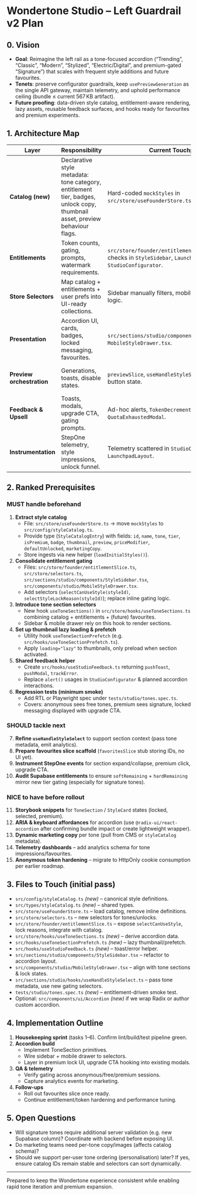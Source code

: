 # Wondertone Studio – Left Guardrail v2 Plan

## 0. Vision
- **Goal**: Reimagine the left rail as a tone-focused accordion (“Trending”, “Classic”, “Modern”, “Stylized”, “Electric/Digital”, and premium-gated “Signature”) that scales with frequent style additions and future favourites.
- **Tenets**: preserve configurator guardrails, keep `usePreviewGeneration` as the single API gateway, maintain telemetry, and uphold performance ceiling (bundle ≤ current 567 KB artifact).
- **Future proofing**: data-driven style catalog, entitlement-aware rendering, lazy assets, reusable feedback surfaces, and hooks ready for favourites and premium experiments.

## 1. Architecture Map
| Layer | Responsibility | Current Touchpoints | Planned changes |
| --- | --- | --- | --- |
| **Catalog (new)** | Declarative style metadata: tone category, entitlement tier, badges, unlock copy, thumbnail asset, preview behaviour flags. | Hard-coded `mockStyles` in `src/store/useFounderStore.ts`. | Create `src/config/styleCatalog.ts`, typed schema, loaders for desktop/mobile. |
| **Entitlements** | Token counts, gating, prompts, watermark requirements. | `src/store/founder/entitlementSlice.ts`, scattered checks in `StyleSidebar`, `LaunchpadLayout`, `StudioConfigurator`. | Centralize gating helpers (e.g. `selectIsStyleUnlocked(styleId)`), rely on server data, expose reason codes and premium messaging. |
| **Store Selectors** | Map catalog + entitlements + user prefs into UI-ready collections. | Sidebar manually filters, mobile drawer duplicates logic. | Add selectors/hooks (`useToneSections`, `useUnlockedStyles`, `usePremiumStyles`) that both desktop and mobile use. |
| **Presentation** | Accordion UI, cards, badges, locked messaging, favourites. | `src/sections/studio/components/StyleSidebar.tsx`, `MobileStyleDrawer.tsx`. | Factor into `AccordionSidebar`, `ToneSection`, `StyleCard`, shared `StyleList` primitives. |
| **Preview orchestration** | Generations, toasts, disable states. | `previewSlice`, `useHandleStyleSelect`, `StyleSidebar` button state. | Ensure `canGenerateMore` uses new selectors; lazy thumbnail/prefetch on accordion expand. |
| **Feedback & Upsell** | Toasts, modals, upgrade CTA, gating prompts. | Ad-hoc alerts, `TokenDecrementToast`, `QuotaExhaustedModal`. | Introduce shared toast/error helper (e.g. `useStudioFeedback`) reused by accordion interactions. |
| **Instrumentation** | StepOne telemetry, style impressions, unlock funnel. | Telemetry scattered in `StudioConfigurator`, `LaunchpadLayout`. | Wrap new accordion interactions in StepOne events; add impression hook per tone section. |

## 2. Ranked Prerequisites
### MUST handle beforehand
1. **Extract style catalog**  
   - File: `src/store/useFounderStore.ts` → move `mockStyles` to `src/config/styleCatalog.ts`.  
   - Provide type (`StyleCatalogEntry`) with fields: `id`, `name`, `tone`, `tier`, `isPremium`, `badge`, `thumbnail`, `preview`, `priceModifier`, `defaultUnlocked`, `marketingCopy`.
   - Store ingests via new helper (`loadInitialStyles()`).
2. **Consolidate entitlement gating**  
   - Files: `src/store/founder/entitlementSlice.ts`, `src/store/selectors.ts`, `src/sections/studio/components/StyleSidebar.tsx`, `src/components/studio/MobileStyleDrawer.tsx`.  
   - Add selectors (`selectCanUseStyle(styleId)`, `selectStyleLockReason(styleId)`); replace inline gating logic.
3. **Introduce tone section selectors**  
   - New hook `useToneSections()` in `src/store/hooks/useToneSections.ts` combining catalog + entitlements + (future) favourites.  
   - Sidebar & mobile drawer rely on this hook to render sections.
4. **Set up thumbnail lazy loading & prefetch**  
   - Utility hook `useToneSectionPrefetch` (e.g. `src/hooks/useToneSectionPrefetch.ts`).  
   - Apply `loading="lazy"` to thumbnails, only preload when section activated.
5. **Shared feedback helper**  
   - Create `src/hooks/useStudioFeedback.ts` returning `pushToast`, `pushModal`, `trackError`.  
   - Replace `alert()` usages in `StudioConfigurator` & planned accordion interactions.
6. **Regression tests (minimum smoke)**  
   - Add RTL or Playwright spec under `tests/studio/tones.spec.ts`.  
   - Covers: anonymous sees free tones, premium sees signature, locked messaging displayed with upgrade CTA.

### SHOULD tackle next
7. **Refine `useHandleStyleSelect`** to support section context (pass tone metadata, emit analytics).  
8. **Prepare favourites slice scaffold** (`favoritesSlice` stub storing IDs, no UI yet).  
9. **Instrument StepOne events** for section expand/collapse, premium click, upgrade CTA.
10. **Audit Supabase entitlements** to ensure `softRemaining` + `hardRemaining` mirror new tier gating (especially for signature tones).

### NICE to have before rollout
11. **Storybook snippets** for `ToneSection` / `StyleCard` states (locked, selected, premium).  
12. **ARIA & keyboard affordances** for accordion (use `@radix-ui/react-accordion` after confirming bundle impact or create lightweight wrapper).  
13. **Dynamic marketing copy** per tone (pull from CMS or `styleCatalog` metadata).  
14. **Telemetry dashboards** – add analytics schema for tone impressions/favourites.  
15. **Anonymous token hardening** – migrate to HttpOnly cookie consumption per earlier roadmap.

## 3. Files to Touch (initial pass)
- `src/config/styleCatalog.ts` *(new)* – canonical style definitions.
- `src/types/styleCatalog.ts` *(new)* – shared types.
- `src/store/useFounderStore.ts` – load catalog, remove inline definitions.
- `src/store/selectors.ts` – new selectors for tones/unlocks.
- `src/store/founder/entitlementSlice.ts` – expose `selectCanUseStyle`, lock reasons, integrate with catalog.
- `src/store/hooks/useToneSections.ts` *(new)* – derive accordion data.
- `src/hooks/useToneSectionPrefetch.ts` *(new)* – lazy thumbnail/prefetch.
- `src/hooks/useStudioFeedback.ts` *(new)* – toast/error helper.
- `src/sections/studio/components/StyleSidebar.tsx` – refactor to accordion layout.
- `src/components/studio/MobileStyleDrawer.tsx` – align with tone sections & lock states.
- `src/sections/studio/hooks/useHandleStyleSelect.ts` – pass tone metadata, use new gating selectors.
- `tests/studio/tones.spec.ts` *(new)* – entitlement-driven smoke test.
- Optional: `src/components/ui/Accordion` *(new)* if we wrap Radix or author custom accordion.

## 4. Implementation Outline
1. **Housekeeping sprint** (tasks 1–6). Confirm lint/build/test pipeline green.
2. **Accordion build**  
   - Implement ToneSection primitives.  
   - Wire sidebar + mobile drawer to selectors.  
   - Layer in premium lock UI, upgrade CTA hooking into existing modals.
3. **QA & telemetry**  
   - Verify gating across anonymous/free/premium sessions.  
   - Capture analytics events for marketing.
4. **Follow-ups**  
   - Roll out favourites slice once ready.  
   - Continue entitlement/token hardening and performance tuning.

## 5. Open Questions
- Will signature tones require additional server validation (e.g. new Supabase column)? Coordinate with backend before exposing UI.
- Do marketing teams need per-tone copy/images (affects catalog schema)?
- Should we support per-user tone ordering (personalisation) later? If yes, ensure catalog IDs remain stable and selectors can sort dynamically.

---
Prepared to keep the Wondertone experience consistent while enabling rapid tone iteration and premium expansion.
